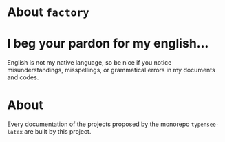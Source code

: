 About `factory`
===============


I beg your pardon for my english...
===================================

English is not my native language, so be nice if you notice misunderstandings, misspellings, or grammatical errors in my documents and codes.


About
=====

Every documentation of the projects proposed by the monorepo `typensee-latex` are built by this project.


<!-- :version-START: -->
<!-- :version-END: -->
